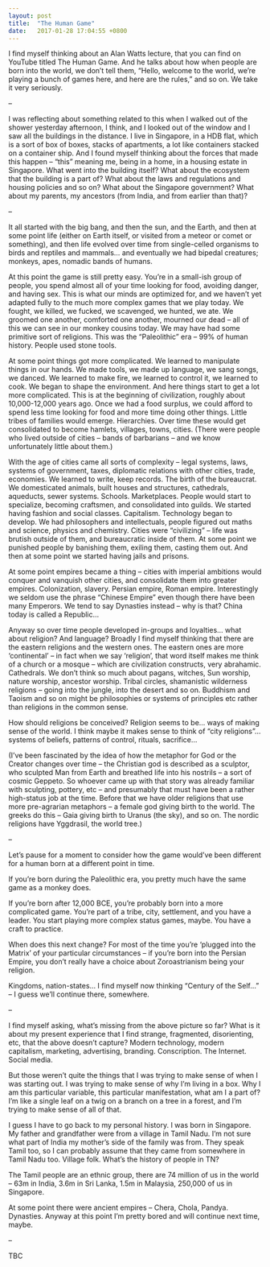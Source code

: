 ```yaml
---
layout: post
title:  "The Human Game"
date:   2017-01-28 17:04:55 +0800
---
```

I find myself thinking about an Alan Watts lecture, that you can find on YouTube titled The Human Game. And he talks about how when people are born into the world, we don’t tell them, “Hello, welcome to the world, we’re playing a bunch of games here, and here are the rules,” and so on. We take it very seriously.

–

I was reflecting about something related to this when I walked out of the shower yesterday afternoon, I think, and I looked out of the window and I saw all the buildings in the distance. I live in Singapore, in a HDB flat, which is a sort of box of boxes, stacks of apartments, a lot like containers stacked on a container ship. And I found myself thinking about the forces that made this happen – “this” meaning me, being in a home, in a housing estate in Singapore. What went into the building itself? What about the ecosystem that the building is a part of? What about the laws and regulations and housing policies and so on? What about the Singapore government? What about my parents, my ancestors (from India, and from earlier than that)?

–

It all started with the big bang, and then the sun, and the Earth,  and then at some point life (either on Earth itself, or visited from a meteor or comet or something), and then life evolved over time from single-celled organisms to birds and reptiles and mammals… and eventually we had bipedal creatures; monkeys, apes, nomadic bands of humans.

At this point the game is still pretty easy. You’re in a small-ish group of people, you spend almost all of your time looking for food, avoiding danger, and having sex. This is what our minds are optimized for, and we haven’t yet adapted fully to the much more complex games that we play today. We fought, we killed, we fucked, we scavenged, we hunted, we ate. We groomed one another, comforted one another, mourned our dead – all of this we can see in our monkey cousins today. We may have had some primitive sort of religions. This was the “Paleolithic” era – 99% of human history. People used stone tools.

At some point things got more complicated. We learned to manipulate things in our hands. We made tools, we made up language, we sang songs, we danced. We learned to make fire, we learned to control it, we learned to cook. We began to shape the environment. And here things start to get a lot more complicated. This is at the beginning of civilization, roughly about 10,000-12,000 years ago. Once we had a food surplus, we could afford to spend less time looking for food and more time doing other things. Little tribes of families would emerge. Hierarchies. Over time these would get consolidated to become hamlets, villages, towns, cities. (There were people who lived outside of cities – bands of barbarians – and we know unfortunately little about them.)

With the age of cities came all sorts of complexity – legal systems, laws, systems of government, taxes, diplomatic relations with other cities, trade, economies. We learned to write, keep records. The birth of the bureaucrat. We domesticated animals, built houses and structures, cathedrals, aqueducts, sewer systems. Schools. Marketplaces. People would start to specialize, becoming craftsmen, and consolidated into guilds. We started having fashion and social classes. Capitalism. Technology began to develop. We had philosophers and intellectuals, people figured out maths and science, physics and chemistry.  Cities were “civilizing” – life was brutish outside of them, and bureaucratic inside of them. At some point we punished people by banishing them, exiling them, casting them out. And then at some point we started having jails and prisons.

At some point empires became a thing – cities with imperial ambitions would conquer and vanquish other cities, and consolidate them into greater empires. Colonization, slavery. Persian empire, Roman empire. Interestingly we seldom use the phrase “Chinese Empire” even though there have been many Emperors. We tend to say Dynasties instead – why is that? China today is called a Republic…

Anyway so over time people developed in-groups and loyalties… what about religion? And language? Broadly I find myself thinking that there are the eastern religions and the western ones. The eastern ones are more ‘continental’ – in fact when we say ‘religion’, that word itself makes me think of a church or a mosque – which are civilization constructs, very abrahamic. Cathedrals. We don’t think so much about pagans, witches, Sun worship, nature worship, ancestor worship. Tribal circles, shamanistic wilderness religions – going into the jungle, into the desert and so on. Buddhism and Taoism and so on might be philosophies or systems of principles etc rather than religions in the common sense.

How should religions be conceived? Religion seems to be… ways of making sense of the world. I think maybe it makes sense to think of “city religions”… systems of beliefs, patterns of control, rituals, sacrifice…

(I’ve been fascinated by the idea of how the metaphor for God or the Creator changes over time – the Christian god is described as a sculptor, who sculpted Man from Earth and breathed life into his nostrils – a sort of cosmic Geppeto. So whoever came up with that story was already familiar with sculpting, pottery, etc – and presumably that must have been a rather high-status job at the time. Before that we have older religions that use more pre-agrarian metaphors – a female god giving birth to the world. The greeks do this – Gaia giving birth to Uranus (the sky), and so on. The nordic religions have Yggdrasil, the world tree.)

–

Let’s pause for a moment to consider how the game would’ve been different for a human born at a different point in time.

If you’re born during the Paleolithic era, you pretty much have the same game as a monkey does.

If you’re born after 12,000 BCE, you’re probably born into a more complicated game. You’re part of a tribe, city, settlement, and you have a leader. You start playing more complex status games, maybe. You have a craft to practice.

When does this next change? For most of the time you’re ‘plugged into the Matrix’ of your particular circumstances – if you’re born into the Persian Empire, you don’t really have a choice about Zoroastrianism being your religion.

Kingdoms, nation-states… I find myself now thinking “Century of the Self…” – I guess we’ll continue there, somewhere.

–

I find myself asking, what’s missing from the above picture so far? What is it about my present experience that I find strange, fragmented, disorienting, etc, that the above doesn’t capture? Modern technology, modern capitalism, marketing, advertising, branding. Conscription. The Internet. Social media.

But those weren’t quite the things that I was trying to make sense of when I was starting out. I was trying to make sense of why I’m living in a box. Why I am this particular variable, this particular manifestation, what am I a part of? I’m like a single leaf on a twig on a branch on a tree in a forest, and I’m trying to make sense of all of that.

I guess I have to go back to my personal history. I was born in Singapore. My father and grandfather were from a village in Tamil Nadu. I’m not sure what part of India my mother’s side of the family was from. They speak Tamil too, so I can probably assume that they came from somewhere in Tamil Nadu too. Village folk. What’s the history of people in TN?

The Tamil people are an ethnic group, there are 74 million of us in the world – 63m in India, 3.6m in Sri Lanka, 1.5m in Malaysia, 250,000 of us in Singapore.

At some point there were ancient empires – Chera, Chola, Pandya. Dynasties.  Anyway at this point I’m pretty bored and will continue next time, maybe.

–

TBC
